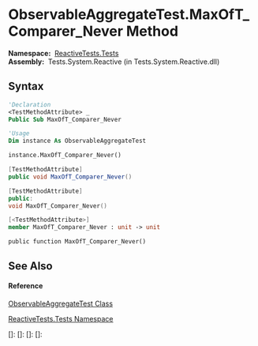 # ObservableAggregateTest.MaxOfT\_Comparer\_Never Method

**Namespace:**  [ReactiveTests.Tests](ReactiveTests.Tests\ReactiveTests.Tests.md)  
**Assembly:**  Tests.System.Reactive (in Tests.System.Reactive.dll)

## Syntax

```vb
'Declaration
<TestMethodAttribute> _
Public Sub MaxOfT_Comparer_Never
```

```vb
'Usage
Dim instance As ObservableAggregateTest

instance.MaxOfT_Comparer_Never()
```

```csharp
[TestMethodAttribute]
public void MaxOfT_Comparer_Never()
```

```c++
[TestMethodAttribute]
public:
void MaxOfT_Comparer_Never()
```

```fsharp
[<TestMethodAttribute>]
member MaxOfT_Comparer_Never : unit -> unit 
```

```jscript
public function MaxOfT_Comparer_Never()
```

## See Also

#### Reference

[ObservableAggregateTest Class](ObservableAggregateTest\ObservableAggregateTest.md)

[ReactiveTests.Tests Namespace](ReactiveTests.Tests\ReactiveTests.Tests.md)

[]: 
[]: 
[]: 
[]: 